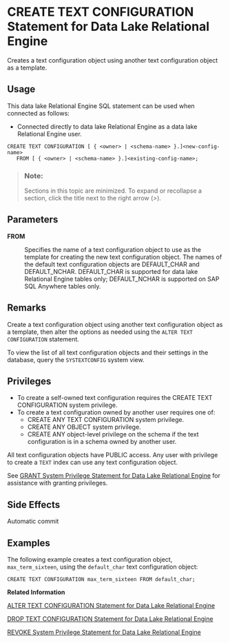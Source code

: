 <!-- loioa602a06684f21015b7f78f0f1a3ea0d9 -->

# CREATE TEXT CONFIGURATION Statement for Data Lake Relational Engine

Creates a text configuration object using another text configuration object as a template.



<a name="loioa602a06684f21015b7f78f0f1a3ea0d9__section_ovp_dvr_znb"/>

## Usage

This data lake Relational Engine SQL statement can be used when connected as follows:

-   Connected directly to data lake Relational Engine as a data lake Relational Engine user.



```
CREATE TEXT CONFIGURATION [ { <owner> | <schema-name> }.]<new-config-name> 
   FROM [ { <owner> | <schema-name> }.]<existing-config-name>;
```



> ### Note:  
> Sections in this topic are minimized. To expand or recollapse a section, click the title next to the right arrow \(*\>*\).



<a name="loioa602a06684f21015b7f78f0f1a3ea0d9__IQ_Parameters"/>

## Parameters


<dl>
<dt><b>

FROM

</b></dt>
<dd>

Specifies the name of a text configuration object to use as the template for creating the new text configuration object. The names of the default text configuration objects are DEFAULT\_CHAR and DEFAULT\_NCHAR. DEFAULT\_CHAR is supported for data lake Relational Engine tables only; DEFAULT\_NCHAR is supported on SAP SQL Anywhere tables only.



</dd>
</dl>



<a name="loioa602a06684f21015b7f78f0f1a3ea0d9__IQ_Usage"/>

## Remarks

Create a text configuration object using another text configuration object as a template, then alter the options as needed using the `ALTER TEXT CONFIGURATION` statement.

To view the list of all text configuration objects and their settings in the database, query the `SYSTEXTCONFIG` system view.



<a name="loioa602a06684f21015b7f78f0f1a3ea0d9__IQ_Permissions"/>

## Privileges

-   To create a self-owned text configuration requires the CREATE TEXT CONFIGURATION system privilege.
-   To create a text configuration owned by another user requires one of:
    -   CREATE ANY TEXT CONFIGURATION system privilege.
    -   CREATE ANY OBJECT system privilege.
    -   CREATE ANY object-level privilege on the schema if the text configuration is in a schema owned by another user.


All text configuration objects have PUBLIC access. Any user with privilege to create a `TEXT` index can use any text configuration object.

See [GRANT System Privilege Statement for Data Lake Relational Engine](grant-system-privilege-statement-for-data-lake-relational-engine-a3dfcb0.md) for assistance with granting privileges.



<a name="loioa602a06684f21015b7f78f0f1a3ea0d9__IQ_Side_Effects"/>

## Side Effects

Automatic commit



<a name="loioa602a06684f21015b7f78f0f1a3ea0d9__IQ_Examples"/>

## Examples

The following example creates a text configuration object, `max_term_sixteen`, using the `default_char` text configuration object:

```
CREATE TEXT CONFIGURATION max_term_sixteen FROM default_char;
```

**Related Information**  


[ALTER TEXT CONFIGURATION Statement for Data Lake Relational Engine](alter-text-configuration-statement-for-data-lake-relational-engine-a602402.md "Alters a text configuration object.")

[DROP TEXT CONFIGURATION Statement for Data Lake Relational Engine](drop-text-configuration-statement-for-data-lake-relational-engine-a602fed.md "Drops a text configuration object.")

[REVOKE System Privilege Statement for Data Lake Relational Engine](revoke-system-privilege-statement-for-data-lake-relational-engine-a3eadda.md "Removes specific system privileges from specific users and the right to administer the privilege.")


